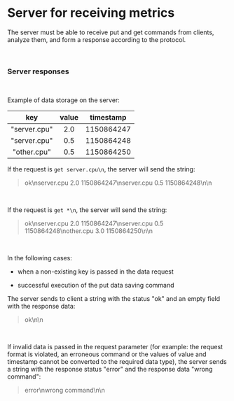# Server for receiving metrics

The server must be able to receive put and get commands from clients, analyze them, and form a response according to the protocol.

<br>

### Server responses

<br>

Example of data storage on the server:


| key | value | timestamp |
| :---: | :---: | :---: |
| "server.cpu" | 2.0 | 1150864247 |
| "server.cpu" | 0.5 | 1150864248 |
| "other.cpu" | 0.5 | 1150864250 |

If the request is `get server.cpu\n`, the server will send the string:

> ok\nserver.cpu 2.0 1150864247\nserver.cpu 0.5 1150864248\n\n

<br>

If the request is `get *\n`, the server will send the string:

> ok\nserver.cpu 2.0 1150864247\nserver.cpu 0.5 1150864248\nother.cpu 3.0 1150864250\n\n

<br>

In the following cases:

- when a non-existing key is passed in the data request

- successful execution of the put data saving command

The server sends to client a string with the status "ok" and an empty field with the response data:

> ok\n\n

<br>

If invalid data is passed in the request parameter (for example: the request format is violated, an erroneous command or
the values of value and timestamp cannot be converted to the required data type), the server sends a string with
the response status "error" and the response data "wrong command":

> error\nwrong command\n\n

